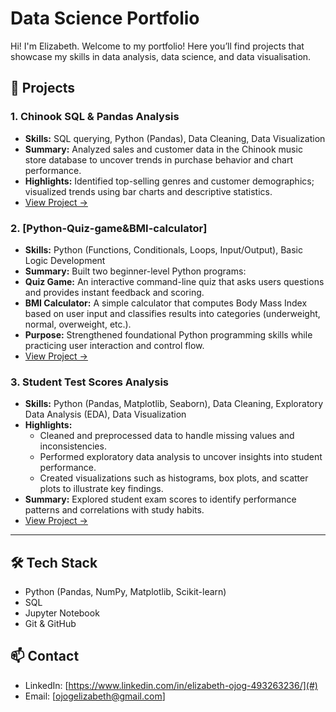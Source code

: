 # Data Science Portfolio
Hi! I'm Elizabeth. Welcome to my portfolio! Here you’ll find projects that showcase my skills in data analysis, data science, and data visualisation.

## 📂 Projects

### 1. Chinook SQL & Pandas Analysis
- **Skills:** SQL querying, Python (Pandas), Data Cleaning, Data Visualization  
- **Summary:** Analyzed sales and customer data in the Chinook music store database to uncover trends in purchase behavior and chart performance.  
- **Highlights:** Identified top-selling genres and customer demographics; visualized trends using bar charts and descriptive statistics.  
- [View Project →](./Chinook-SQL-Pandas-Analysis)

### 2. [Python-Quiz-game&BMI-calculator]
- **Skills:** Python (Functions, Conditionals, Loops, Input/Output), Basic Logic Development  
- **Summary:** Built two beginner-level Python programs:  
- **Quiz Game:** An interactive command-line quiz that asks users questions and provides instant feedback and scoring.  
- **BMI Calculator:** A simple calculator that computes Body Mass Index based on user input and classifies results into categories (underweight, normal, overweight, etc.).  
- **Purpose:** Strengthened foundational Python programming skills while practicing user interaction and control flow.  
- [View Project →](./Python-Quiz-game%26BMI-calculator)

### 3. Student Test Scores Analysis
- **Skills:** Python (Pandas, Matplotlib, Seaborn), Data Cleaning, Exploratory Data Analysis (EDA), Data Visualization
- **Highlights:**
  - Cleaned and preprocessed data to handle missing values and inconsistencies.
  - Performed exploratory data analysis to uncover insights into student performance.
  - Created visualizations such as histograms, box plots, and scatter plots to illustrate key findings.
- **Summary:** Explored student exam scores to identify performance patterns and correlations with study habits.  
- [View Project →](./Student%20Test%20Scores%20Analysis-python-visualisation)

---

## 🛠️ Tech Stack
- Python (Pandas, NumPy, Matplotlib, Scikit-learn)
- SQL
- Jupyter Notebook
- Git & GitHub

## 📫 Contact
- LinkedIn: [https://www.linkedin.com/in/elizabeth-ojog-493263236/](#)
- Email: [ojogelizabeth@gmail.com]
